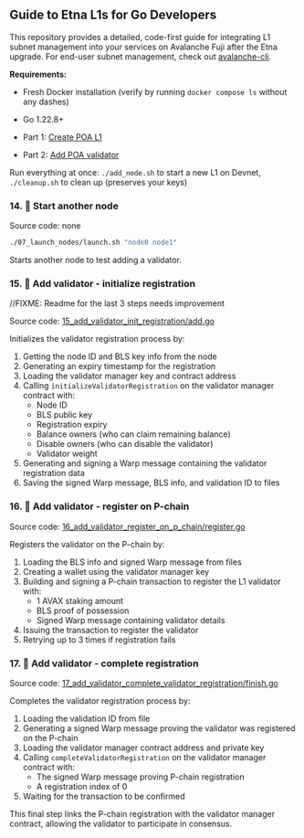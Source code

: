 ## Guide to Etna L1s for Go Developers

This repository provides a detailed, code-first guide for integrating L1 subnet management into your services on Avalanche Fuji after the Etna upgrade. For end-user subnet management, check out [avalanche-cli](https://github.com/ava-labs/avalanche-cli).

**Requirements:**
- Fresh Docker installation (verify by running `docker compose ls` without any dashes)
- Go 1.22.8+

- Part 1: [Create POA L1](./01_create_poa/README.md)
- Part 2: [Add POA validator](./02_add_poa_validator/README.md)

Run everything at once: `./add_node.sh` to start a new L1 on Devnet, `./cleanup.sh` to clean up (preserves your keys)

### 14. 🚀 Start another node

Source code: none

```bash
./07_launch_nodes/launch.sh "node0 node1"
```

Starts another node to test adding a validator.

### 15. 👾 Add validator - initialize registration

//FIXME: Readme for the last 3 steps needs improvement

Source code: [15_add_validator_init_registration/add.go](./15_add_validator_init_registration/add.go)

Initializes the validator registration process by:

1. Getting the node ID and BLS key info from the node
2. Generating an expiry timestamp for the registration
3. Loading the validator manager key and contract address
4. Calling `initializeValidatorRegistration` on the validator manager contract with:
   - Node ID
   - BLS public key
   - Registration expiry
   - Balance owners (who can claim remaining balance)
   - Disable owners (who can disable the validator)
   - Validator weight
5. Generating and signing a Warp message containing the validator registration data
6. Saving the signed Warp message, BLS info, and validation ID to files


### 16. 📝 Add validator - register on P-chain

Source code: [16_add_validator_register_on_p_chain/register.go](./16_add_validator_register_on_p_chain/register.go)

Registers the validator on the P-chain by:

1. Loading the BLS info and signed Warp message from files
2. Creating a wallet using the validator manager key
3. Building and signing a P-chain transaction to register the L1 validator with:
   - 1 AVAX staking amount
   - BLS proof of possession
   - Signed Warp message containing validator details
4. Issuing the transaction to register the validator
5. Retrying up to 3 times if registration fails

### 17. 🏰 Add validator - complete registration

Source code: [17_add_validator_complete_validator_registration/finish.go](./17_add_validator_complete_validator_registration/finish.go)

Completes the validator registration process by:

1. Loading the validation ID from file
2. Generating a signed Warp message proving the validator was registered on the P-chain
3. Loading the validator manager contract address and private key
4. Calling `completeValidatorRegistration` on the validator manager contract with:
   - The signed Warp message proving P-chain registration
   - A registration index of 0
5. Waiting for the transaction to be confirmed

This final step links the P-chain registration with the validator manager contract, allowing the validator to participate in consensus.
